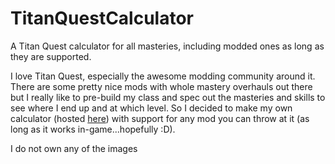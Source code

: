 # TitanQuestCalculator
A Titan Quest calculator for all masteries, including modded ones as long as they are supported.

I love Titan Quest, especially the awesome modding community around it.
There are some pretty nice mods with whole mastery overhauls out there but I really like to pre-build my class and spec out the masteries and skills to see where I end up and at which level.
So I decided to make my own calculator (hosted [here](https://bytesquire.github.io/TitanQuestCalculator)) with support for any mod you can throw at it (as long as it works in-game...hopefully :D).

I do not own any of the images
